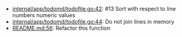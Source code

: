 * [internal/app/todomd/todofile.go:42](internal/app/todomd/todofile.go#L42): #13 Sort with respect to line numbers numeric values
* [internal/app/todomd/todofile.go:44](internal/app/todomd/todofile.go#L44): Do not join lines in memory
* [README.md:56](README.md#L56): Refactor this function
